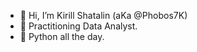 - 👋 Hi, I’m Kirill Shatalin (aKa @Phobos7K)
- 🧪 Practitioning Data Analyst.
- 🐍 Python all the day.



<!---
Phobos7K/Phobos7K is a ✨ special ✨ repository because its `README.md` (this file) appears on your GitHub profile.
You can click the Preview link to take a look at your changes.
--->
